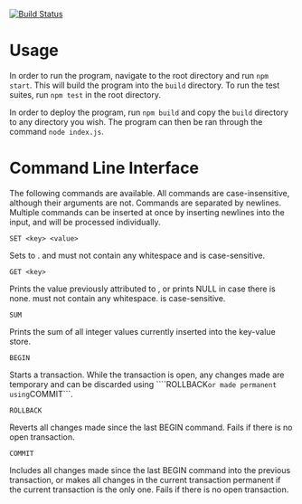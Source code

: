 [![Build Status](https://travis-ci.org/pcstl/kv-store-js.svg?branch=master)](https://travis-ci.org/pcstl/kv-store-js)

# Usage
In order to run the program, navigate to the root directory and run ```npm start```.
This will build the program into the ```build``` directory.
To run the test suites, run ```npm test``` in the root directory.

In order to deploy the program, run ```npm build``` and copy the ```build``` directory to
any directory you wish. The program can then be ran through the command ```node index.js```.

# Command Line Interface
The following commands are available. All commands are case-insensitive, although their arguments are not.
Commands are separated by newlines. Multiple commands can be inserted at once by inserting newlines into
the input, and will be processed individually.

    SET <key> <value>

Sets <key> to <value>. <key> and <value> must not contain any whitespace and <key> is case-sensitive.

    GET <key>

Prints the value previously attributed to <key>, or prints NULL in case there is none.
<key> must not contain any whitespace. <key> is case-sensitive.

    SUM

Prints the sum of all integer values currently inserted into the key-value store.

    BEGIN

Starts a transaction. While the transaction is open, any changes made are temporary
and can be discarded using ````ROLLBACK``` or made permanent using ```COMMIT```.

    ROLLBACK

Reverts all changes made since the last BEGIN command. Fails if there is no open transaction.

    COMMIT

Includes all changes made since the last BEGIN command into the previous transaction, or
makes all changes in the current transaction permanent if the current transaction is the only
one. Fails if there is no open transaction.

